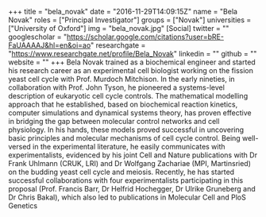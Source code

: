 +++
title = "bela_novak"
date = "2016-11-29T14:09:15Z"
name = "Bela Novak"
roles = ["Principal Investigator"]
groups = ["Novak"]
universities = ["University of Oxford"]
img = "bela_novak.jpg"
[Social]
  twitter = ""
  googlescholar = "https://scholar.google.com/citations?user=bRE-FaUAAAAJ&hl=en&oi=ao"
  researchgate = "https://www.researchgate.net/profile/Bela_Novak"
  linkedin = ""
  github = ""
  website = ""
+++
Bela Novak trained as a biochemical engineer and started his research career as an experimental cell biologist working on the fission yeast cell cycle with Prof. Murdoch Mitchison. In the early nineties, in collaboration with Prof. John Tyson, he pioneered a systems-level description of eukaryotic cell cycle controls. The mathematical modelling approach that he established, based on biochemical reaction kinetics, computer simulations and dynamical systems theory, has proven effective in bridging the gap between molecular control networks and cell physiology. In his hands, these models proved successful in uncovering basic principles and molecular mechanisms of cell cycle control. Being well-versed in the experimental literature, he easily communicates with experimentalists, evidenced by his joint Cell and Nature publications with Dr Frank Uhlmann (CRUK, LRI) and Dr Wolfgang Zachariae (MPI, Martinsried) on the budding yeast cell cycle and meiosis. Recently, he has started successful collaborations with four experimentalists participating in this proposal (Prof. Francis Barr, Dr Helfrid Hochegger, Dr Ulrike Gruneberg and Dr Chris Bakal), which also led to publications in Molecular Cell and PloS Genetics
